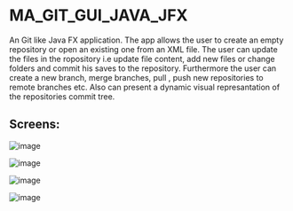 # MA_GIT_GUI_JAVA_JFX
An Git like Java FX application. The app allows the user to create an empty repository or open an existing one from an XML file. The user can update the files in the ropository i.e update file content, add new files or change folders and commit his saves to the repository. Furthermore the user can create a new branch, merge branches,  pull , push new repositories to remote branches etc.
Also can present a dynamic visual represantation of the repositories commit tree.

## Screens:

![image](https://user-images.githubusercontent.com/41550958/111162737-1d251680-85a5-11eb-9e21-bd1e174c60c0.png)

![image](https://user-images.githubusercontent.com/41550958/111162767-22826100-85a5-11eb-872d-cfe549054962.png)

![image](https://user-images.githubusercontent.com/41550958/111162917-49409780-85a5-11eb-9a27-f1cc075d4d33.png)

![image](https://user-images.githubusercontent.com/41550958/111162974-59587700-85a5-11eb-89b4-92469780b5d8.png)
